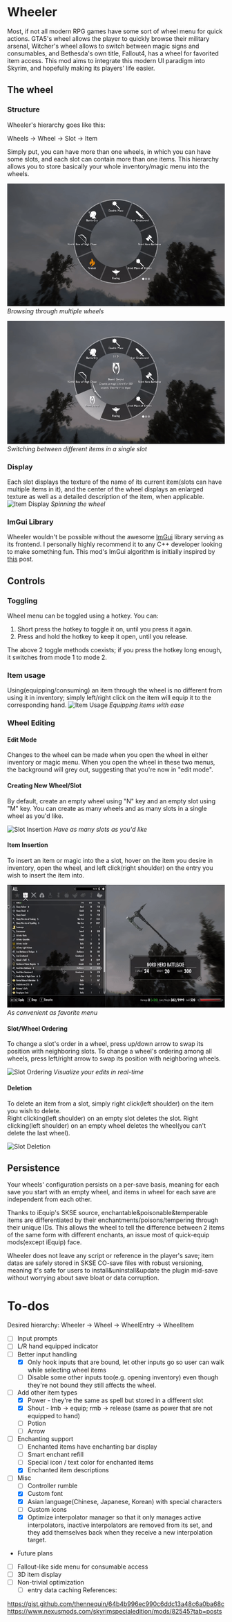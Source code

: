 # Wheeler

Most, if not all modern RPG games have some sort of wheel menu for quick actions. GTA5's wheel allows the player to quickly browse their military arsenal, Witcher's wheel allows to switch between magic signs and consumables, and Bethesda's own title, Fallout4, has a wheel for favorited item access. This mod aims to integrate this modern UI paradigm into Skyrim, and hopefully making its players' life easier.

## The wheel

### Structure
Wheeler's hierarchy goes like this:

Wheels -> Wheel -> Slot -> Item

Simply put, you can have more than one wheels, in which you can have some slots, and each slot can contain more than one items. This hierarchy allows you to store basically your whole inventory/magic menu into the wheels.

![Wheel Hierarchy](images/hierarchy_wheel.gif)
*Browsing through multiple wheels*

![Slot Hierarchy](images/hierarchy_slot.gif)
*Switching between different items in a single slot*

### Display
Each slot displays the texture of the name of its current item(slots can have multiple items in it), and the center of the wheel displays an enlarged texture as well as a detailed description of the item, when applicable.
![Item Display](images/item_display.gif)
*Spinning the wheel*

### ImGui Library
Wheeler wouldn't be possible without the awesome [ImGui](https://github.com/ocornut/imgui) library serving as its frontend. I personally highly recommend it to any C++ developer looking to make something fun. This mod's ImGui algorithm is initially inspired by [this](https://github.com/ocornut/imgui/issues/434) post.

## Controls
### Toggling

Wheel menu can be toggled using a hotkey. You can:
  1. Short press the hotkey to toggle it on, until you press it again. 
  2. Press and hold the hotkey to keep it open, until you release.
  
The above 2 toggle methods coexists; if you press the hotkey long enough, it switches from mode 1 to mode 2. 

### Item usage

Using(equipping/consuming) an item through the wheel is no different from using it in inventory; simply left/right click on the item will equip it to the corresponding hand.
![Item Usage](images/item_usage.gif)
*Equipping items with ease*
### Wheel Editing

#### Edit Mode

Changes to the wheel can be made when you open the wheel in either inventory or magic menu. When you open the wheel in these two menus, the background will grey out, suggesting that you're now in "edit mode".

#### Creating New Wheel/Slot

By default, create an empty wheel using "N" key and an empty slot using "M" key. You can create as many wheels and as many slots in a single wheel as you'd like.

![Slot Insertion](images/slot_insertion.gif)
*Have as many slots as you'd like*

#### Item Insertion

To insert an item or magic into the a slot, hover on the item you desire in inventory, open the wheel, and left click(right shoulder) on the entry you wish to insert the item into.

![Item Insertion](images/item_insertion.gif)
*As convenient as favorite menu*

#### Slot/Wheel Ordering
To change a slot's order in a wheel, press up/down arrow to swap its position with neighboring slots.
To change a wheel's ordering among all wheels, press left/right arrow to swap its position with neighboring wheels.

![Slot Ordering](images/slot_ordering.gif)
*Visualize your edits in real-time*

#### Deletion

To delete an item from a slot, simply right click(left shoulder) on the item you wish to delete.  
Right clicking(left shoulder) on an empty slot deletes the slot.
Right clicking(left shoulder) on an empty wheel deletes the wheel(you can't delete the last wheel).

![Slot Deletion](images/slot_deletion.gif)
## Persistence

Your wheels' configuration persists on a per-save basis, meaning for each save you start with an empty wheel, and items in wheel for each save are independent from each other.

Thanks to iEquip's SKSE source, enchantable&poisonable&temperable items are differentiated by their enchantments/poisons/tempering through their unique IDs. This allows the wheel to tell the difference between 2 items of the same form with different enchants, an issue most of quick-equip mods(except iEquip) face.

Wheeler does not leave any script or reference in the player's save; item datas are safely stored in SKSE CO-save files with robust versioning, meaning it's safe for users to install&uninstall&update the plugin mid-save without worrying about save bloat or data corruption.

# To-dos  
Desired hierarchy: Wheeler -> Wheel -> WheelEntry -> WheelItem
- [ ] Input prompts
- [ ] L/R hand equipped indicator
- [ ] Better input handling
  - [x] Only hook inputs that are bound, let other inputs go so user can walk while selecting wheel items
  - [ ] Disable some other inputs too(e.g. opening inventory) even though they're not bound they still affects the wheel.
- [ ] Add other item types
  - [x] Power - they're the same as spell but stored in a different slot
  - [x] Shout - lmb -> equip; rmb -> release (same as power that are not equipped to hand)
  - [ ] Potion 
  - [ ] Arrow
- [ ] Enchanting support
  - [ ] Enchanted items have enchanting bar display
  - [ ] Smart enchant refill
  - [ ] Special icon / text color for enchanted items
  - [x] Enchanted item descriptions
- [ ] Misc
  - [ ] Controller rumble
  - [x] Custom font
  - [x] Asian language(Chinese, Japanese, Korean) with special characters
  - [ ] Custom icons
  - [x] Optimize interpolator manager so that it only manages active interpolators, inactive interpolators are removed from its set, and they add themselves back when they receive a new interpolation target.

- Future plans
- [ ] Fallout-like side menu for consumable access
- [ ] 3D item display
- [ ] Non-trivial optimization
  - [ ] entry data caching
References:

https://gist.github.com/thennequin/64b4b996ec990c6ddc13a48c6a0ba68c
https://www.nexusmods.com/skyrimspecialedition/mods/82545?tab=posts
